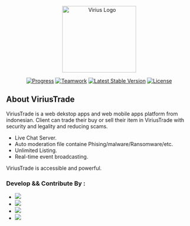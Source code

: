 <p align="center"><a href="https://virius.eu.org" target="_blank"><img src="https://i.ibb.co/gt8XvvN/logo-viriustrade.png" width="200" height="180" alt="Virius Logo"></a></p>

<p align="center">
<a href="https://github.com/qiraxyz/viriustrade/blob/main/README.md"><img src="https://img.shields.io/badge/status-progress-brightgreen" alt="Progress"></a>
<a href="https://github.com/qiraxyz/viriustrade"><img src="https://img.shields.io/badge/teamwork-4-red" alt="Teamwork"></a>
<a href="https://github.com/qiraxyz/viriustrade/releases"><img src="https://img.shields.io/badge/version-1.0.1-blue" alt="Latest Stable Version"></a>
<a href="https://github.com/qiraxyz/viriustrade/blob/main/LICENSE"><img src="https://img.shields.io/badge/license-Apache%202.0-green" alt="License"></a>
</p>

## About ViriusTrade

ViriusTrade is a web dekstop apps and web mobile apps platform from indonesian. Client can trade their buy or sell their item in ViriusTrade with security and legality and reducing scams. 

- Live Chat Server.
- Auto moderation file containe Phising/malware/Ransomware/etc.
- Unlimited Listing.
- Real-time event broadcasting.

ViriusTrade is accessible and powerful.



### Develop && Contribute By :

- **<a href="https://github.com/qiraxyz"><img src="https://img.shields.io/badge/qiraxyz-leader-brightgreen"></a>**
- **<a href="https://github.com/rizkydi"><img src="https://img.shields.io/badge/rizkydi-front--end-blue"></a>**
- **<a href="https://github.com/fauzankirana"><img src="https://img.shields.io/badge/fauzankir-database-orange"></a>**
- **<a href="https://github.com/Kars12347"><img src="https://img.shields.io/badge/Ammar-mock--up-yellow"></a>**

